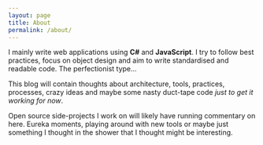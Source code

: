 ```yaml
---
layout: page
title: About
permalink: /about/
---
```


I mainly write web applications using **C#** and **JavaScript**. I try to follow best practices, focus on object design and aim to write standardised and readable code. The perfectionist type...

This blog will contain thoughts about architecture, tools, practices, processes, crazy ideas and maybe some nasty duct-tape code *just to get it working for now*.

Open source side-projects I work on will likely have running commentary on here. Eureka moments, playing around with new tools or maybe just something I thought in the shower that I thought might be interesting.